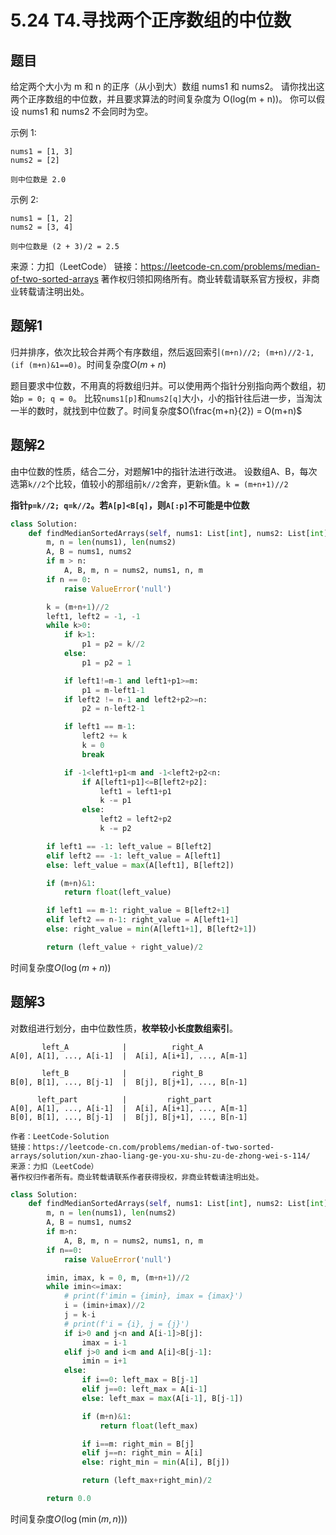 # 5.24 T4.寻找两个正序数组的中位数

## 题目
给定两个大小为 m 和 n 的正序（从小到大）数组 nums1 和 nums2。
请你找出这两个正序数组的中位数，并且要求算法的时间复杂度为 O(log(m + n))。
你可以假设 nums1 和 nums2 不会同时为空。

示例 1:
```
nums1 = [1, 3]
nums2 = [2]

则中位数是 2.0
```
示例 2:
```
nums1 = [1, 2]
nums2 = [3, 4]

则中位数是 (2 + 3)/2 = 2.5
```

来源：力扣（LeetCode）
链接：https://leetcode-cn.com/problems/median-of-two-sorted-arrays
著作权归领扣网络所有。商业转载请联系官方授权，非商业转载请注明出处。


## 题解1
归并排序，依次比较合并两个有序数组，然后返回索引`(m+n)//2; (m+n)//2-1, (if (m+n)&1==0)`。时间复杂度$O(m+n)$

题目要求中位数，不用真的将数组归并。可以使用两个指针分别指向两个数组，初始`p = 0; q = 0`。
比较`nums1[p]`和`nums2[q]`大小，小的指针往后进一步，当淘汰一半的数时，就找到中位数了。时间复杂度$O(\frac{m+n}{2}) = O(m+n)$


## 题解2
由中位数的性质，结合二分，对题解1中的指针法进行改进。
设数组A、B，每次选第`k//2`个比较，值较小的那组前`k//2`舍弃，更新`k`值。`k = (m+n+1)//2`

**指针`p=k//2; q=k//2`。若`A[p]<B[q]`，则`A[:p]`不可能是中位数**

```python
class Solution:
    def findMedianSortedArrays(self, nums1: List[int], nums2: List[int]) -> float:
        m, n = len(nums1), len(nums2)
        A, B = nums1, nums2
        if m > n:
            A, B, m, n = nums2, nums1, n, m
        if n == 0:
            raise ValueError('null')

        k = (m+n+1)//2
        left1, left2 = -1, -1
        while k>0:
            if k>1:
                p1 = p2 = k//2
            else:
                p1 = p2 = 1

            if left1!=m-1 and left1+p1>=m:
                p1 = m-left1-1
            if left2 != n-1 and left2+p2>=n:
                p2 = n-left2-1

            if left1 == m-1:
                left2 += k
                k = 0
                break

            if -1<left1+p1<m and -1<left2+p2<n:
                if A[left1+p1]<=B[left2+p2]:
                    left1 = left1+p1
                    k -= p1
                else:
                    left2 = left2+p2
                    k -= p2

        if left1 == -1: left_value = B[left2]
        elif left2 == -1: left_value = A[left1]
        else: left_value = max(A[left1], B[left2])

        if (m+n)&1:
            return float(left_value)

        if left1 == m-1: right_value = B[left2+1]
        elif left2 == n-1: right_value = A[left1+1]
        else: right_value = min(A[left1+1], B[left2+1])

        return (left_value + right_value)/2
```

时间复杂度$O(\log(m+n))$


## 题解3
对数组进行划分，由中位数性质，**枚举较小长度数组索引**。

```
       left_A            |          right_A
A[0], A[1], ..., A[i-1]  |  A[i], A[i+1], ..., A[m-1]

       left_B            |          right_B
B[0], B[1], ..., B[j-1]  |  B[j], B[j+1], ..., B[n-1]

      left_part          |         right_part
A[0], A[1], ..., A[i-1]  |  A[i], A[i+1], ..., A[m-1]
B[0], B[1], ..., B[j-1]  |  B[j], B[j+1], ..., B[n-1]

作者：LeetCode-Solution
链接：https://leetcode-cn.com/problems/median-of-two-sorted-arrays/solution/xun-zhao-liang-ge-you-xu-shu-zu-de-zhong-wei-s-114/
来源：力扣（LeetCode）
著作权归作者所有。商业转载请联系作者获得授权，非商业转载请注明出处。
```


```python
class Solution:
    def findMedianSortedArrays(self, nums1: List[int], nums2: List[int]) -> float:
        m, n = len(nums1), len(nums2)
        A, B = nums1, nums2
        if m>n:
            A, B, m, n = nums2, nums1, n, m
        if n==0:
            raise ValueError('null')

        imin, imax, k = 0, m, (m+n+1)//2
        while imin<=imax:
            # print(f'imin = {imin}, imax = {imax}')
            i = (imin+imax)//2
            j = k-i
            # print(f'i = {i}, j = {j}')
            if i>0 and j<n and A[i-1]>B[j]:
                imax = i-1
            elif j>0 and i<m and A[i]<B[j-1]:
                imin = i+1
            else:
                if i==0: left_max = B[j-1]
                elif j==0: left_max = A[i-1]
                else: left_max = max(A[i-1], B[j-1])

                if (m+n)&1:
                    return float(left_max)

                if i==m: right_min = B[j]
                elif j==n: right_min = A[i]
                else: right_min = min(A[i], B[j])

                return (left_max+right_min)/2

        return 0.0
```
时间复杂度$O(\log(\min(m, n)))$

